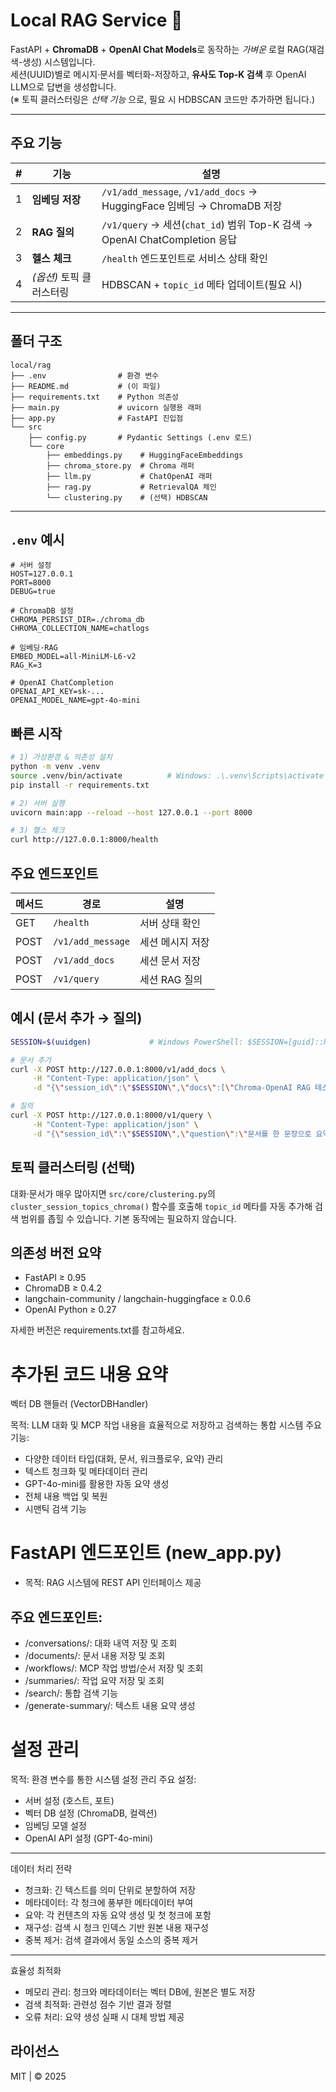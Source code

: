 # Local RAG Service 🚀  
FastAPI + **ChromaDB** + **OpenAI Chat Models**로 동작하는 _가벼운_ 로컬 RAG(재검색-생성) 시스템입니다.  
세션(UUID)별로 메시지·문서를 벡터화-저장하고, **유사도 Top-K 검색** 후 OpenAI LLM으로 답변을 생성합니다.  
(※ 토픽 클러스터링은 _선택 기능_ 으로, 필요 시 HDBSCAN 코드만 추가하면 됩니다.)

---

## 주요 기능

| # | 기능              | 설명                                                                     |
|---|-------------------|--------------------------------------------------------------------------|
| 1 | **임베딩 저장**   | `/v1/add_message`, `/v1/add_docs` → HuggingFace 임베딩 → ChromaDB 저장    |
| 2 | **RAG 질의**      | `/v1/query` → 세션(`chat_id`) 범위 Top-K 검색 → OpenAI ChatCompletion 응답 |
| 3 | **헬스 체크**     | `/health` 엔드포인트로 서비스 상태 확인                                   |
| 4 | _(옵션)_ 토픽 클러스터링 | HDBSCAN + `topic_id` 메타 업데이트(필요 시)                                 |

---

## 폴더 구조

```
local/rag
├── .env                # 환경 변수
├── README.md           # (이 파일)
├── requirements.txt    # Python 의존성
├── main.py             # uvicorn 실행용 래퍼
├── app.py              # FastAPI 진입점
└── src
    ├── config.py       # Pydantic Settings (.env 로드)
    └── core
        ├── embeddings.py    # HuggingFaceEmbeddings
        ├── chroma_store.py  # Chroma 래퍼
        ├── llm.py           # ChatOpenAI 래퍼
        ├── rag.py           # RetrievalQA 체인
        └── clustering.py    # (선택) HDBSCAN
```

---

## `.env` 예시

```
# 서버 설정
HOST=127.0.0.1
PORT=8000
DEBUG=true

# ChromaDB 설정
CHROMA_PERSIST_DIR=./chroma_db
CHROMA_COLLECTION_NAME=chatlogs

# 임베딩·RAG
EMBED_MODEL=all-MiniLM-L6-v2
RAG_K=3

# OpenAI ChatCompletion
OPENAI_API_KEY=sk-...
OPENAI_MODEL_NAME=gpt-4o-mini
```

## 빠른 시작

```bash
# 1) 가상환경 & 의존성 설치
python -m venv .venv
source .venv/bin/activate          # Windows: .\.venv\Scripts\activate
pip install -r requirements.txt

# 2) 서버 실행
uvicorn main:app --reload --host 127.0.0.1 --port 8000

# 3) 헬스 체크
curl http://127.0.0.1:8000/health
```

## 주요 엔드포인트

| 메서드 | 경로 | 설명 |
|--------|------|------|
| GET    | `/health` | 서버 상태 확인 |
| POST   | `/v1/add_message` | 세션 메시지 저장 |
| POST   | `/v1/add_docs` | 세션 문서 저장 |
| POST   | `/v1/query` | 세션 RAG 질의 |

## 예시 (문서 추가 → 질의)

```bash
SESSION=$(uuidgen)             # Windows PowerShell: $SESSION=[guid]::NewGuid()

# 문서 추가
curl -X POST http://127.0.0.1:8000/v1/add_docs \
     -H "Content-Type: application/json" \
     -d "{\"session_id\":\"$SESSION\",\"docs\":[\"Chroma-OpenAI RAG 테스트 문서입니다.\"]}"

# 질의
curl -X POST http://127.0.0.1:8000/v1/query \
     -H "Content-Type: application/json" \
     -d "{\"session_id\":\"$SESSION\",\"question\":\"문서를 한 문장으로 요약해 줘\"}"
```

## 토픽 클러스터링 (선택)
대화·문서가 매우 많아지면 `src/core/clustering.py`의 `cluster_session_topics_chroma()` 함수를 호출해 `topic_id` 메타를 자동 추가해 검색 범위를 좁힐 수 있습니다. 기본 동작에는 필요하지 않습니다.

## 의존성 버전 요약
- FastAPI ≥ 0.95
- ChromaDB ≥ 0.4.2
- langchain-community / langchain-huggingface ≥ 0.0.6
- OpenAI Python ≥ 0.27

자세한 버전은 requirements.txt를 참고하세요.


# 추가된 코드 내용 요약

벡터 DB 핸들러 (VectorDBHandler)

목적: LLM 대화 및 MCP 작업 내용을 효율적으로 저장하고 검색하는 통합 시스템
주요 기능:

- 다양한 데이터 타입(대화, 문서, 워크플로우, 요약) 관리
- 텍스트 청크화 및 메타데이터 관리
- GPT-4o-mini를 활용한 자동 요약 생성
- 전체 내용 백업 및 복원
- 시맨틱 검색 기능




# FastAPI 엔드포인트 (new_app.py)

- 목적: RAG 시스템에 REST API 인터페이스 제공
## 주요 엔드포인트:

- /conversations/: 대화 내역 저장 및 조회
- /documents/: 문서 내용 저장 및 조회
- /workflows/: MCP 작업 방법/순서 저장 및 조회
- /summaries/: 작업 요약 저장 및 조회
- /search/: 통합 검색 기능
- /generate-summary/: 텍스트 내용 요약 생성




# 설정 관리

목적: 환경 변수를 통한 시스템 설정 관리
주요 설정:

- 서버 설정 (호스트, 포트)
- 벡터 DB 설정 (ChromaDB, 컬렉션)
- 임베딩 모델 설정
- OpenAI API 설정 (GPT-4o-mini)

---

데이터 처리 전략

- 청크화: 긴 텍스트를 의미 단위로 분할하여 저장
- 메타데이터: 각 청크에 풍부한 메타데이터 부여
- 요약: 각 컨텐츠의 자동 요약 생성 및 첫 청크에 포함
- 재구성: 검색 시 청크 인덱스 기반 원본 내용 재구성
- 중복 제거: 검색 결과에서 동일 소스의 중복 제거

---

효율성 최적화

- 메모리 관리: 청크와 메타데이터는 벡터 DB에, 원본은 별도 저장
- 검색 최적화: 관련성 점수 기반 결과 정렬
- 오류 처리: 요약 생성 실패 시 대체 방법 제공


## 라이선스
MIT | © 2025 